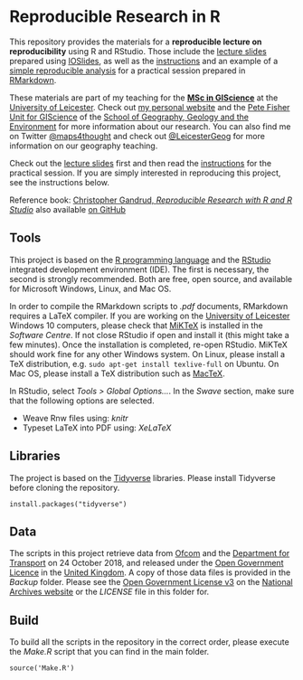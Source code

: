 # Reproducible Research in R

This repository provides the materials for a **reproducible lecture on reproducibility** using R and RStudio. Those include the [lecture slides](https://sdesabbata.github.io/ReproducibleResearch/Materials/Lecture/ReproducibleResearchWithR.html) prepared using [IOSlides](https://rmarkdown.rstudio.com/ioslides_presentation_format), as well as the [instructions](https://sdesabbata.github.io/ReproducibleResearch/Materials/Practical/Practical_session_instructions.html) and an example of a [simple reproducible analysis](https://sdesabbata.github.io/ReproducibleResearch/Analysis/Reproducible_analysis_in_R.html) for a practical session prepared in [RMarkdown](https://rmarkdown.rstudio.com/).

These materials are part of my teaching for the **[MSc in GIScience](https://le.ac.uk/courses/geographical-information-science-msc/2019)** at the [University of Leicester](https://le.ac.uk/). Check out [my personal website](https://stefanodesabbata.com/) and the [Pete Fisher Unit for GIScience](https://www2.le.ac.uk/departments/geography/research/fisher-geographical-information-and-data-laboratory) of the [School of Geography, Geology and the Environment](https://www2.le.ac.uk/departments/geoggeolenv) for more information about our research. You can also find me on Twitter [@maps4thought](https://twitter.com/maps4thought) and check out [@LeicesterGeog](https://twitter.com/LeicesterGeog) for more information on our geography teaching.

Check out the [lecture slides](https://sdesabbata.github.io/ReproducibleResearch/Materials/Lecture/ReproducibleResearchWithR.html) first and then read the [instructions](https://sdesabbata.github.io/ReproducibleResearch/Materials/Practical/Practical_session_instructions.html) for the practical session. If you are simply interested in reproducing this project, see the instructions below.

Reference book: [Christopher Gandrud, *Reproducible Research with R and R Studio*](https://www.crcpress.com/Reproducible-Research-with-R-and-R-Studio/Gandrud/p/book/9781498715379) also available [on GitHub](https://github.com/christophergandrud/Rep-Res-Book)



## Tools

This project is based on the [R programming language](https://www.r-project.org/) and the [RStudio](https://www.rstudio.com/) integrated development environment (IDE). The first is necessary, the second is strongly recommended. Both are free, open source, and available for Microsoft Windows, Linux, and Mac OS. 

In order to compile the RMarkdown scripts to *.pdf* documents, RMarkdown requires a LaTeX compiler. If you are working on the [University of Leicester](https://le.ac.uk/) Windows 10 computers, please check that [MiKTeX](https://miktex.org/) is installed in the *Software Centre*. If not close RStudio if open and install it (this might take a few minutes). Once the installation is completed, re-open RStudio. MiKTeX should work fine for any other Windows system. On Linux, please install a TeX distribution, e.g. `sudo apt-get install texlive-full` on Ubuntu. On Mac OS, please install a TeX distribution such as [MacTeX](http://www.tug.org/mactex/).

In RStudio, select *Tools > Global Options...*. In the *Swave* section, make sure that the following options are selected.

- Weave Rnw files using: *knitr*
- Typeset LaTeX into PDF using: *XeLaTeX*



## Libraries

The project is based on the [Tidyverse](https://www.tidyverse.org/) libraries. Please install Tidyverse before cloning the repository.

```{r}
install.packages("tidyverse")
```



## Data

The scripts in this project retrieve data from [Ofcom](https://www.ofcom.org.uk/research-and-data/data/opendata) and the [Department for Transport](https://www.gov.uk/government/organisations/department-for-transport) on 24 October 2018, and released under the [Open Government Licence](http://www.nationalarchives.gov.uk/doc/open-government-licence) in the [United Kingdom](https://www.gov.uk/). A copy of those data files is provided in the *Backup* folder. Please see the [Open Government License v3](http://www.nationalarchives.gov.uk/doc/open-government-licence/version/3/) on the [National Archives website](http://www.nationalarchives.gov.uk/) or the *LICENSE* file in this folder for.



## Build

To build all the scripts in the repository in the correct order, please execute the *Make.R* script that you can find in the main folder.

```{r}
source('Make.R')
```